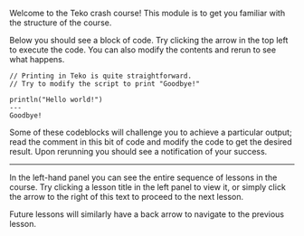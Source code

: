 Welcome to the Teko crash course! This module is to get you familiar with the
structure of the course.

Below you should see a block of code. Try clicking the arrow in the top left
to execute the code. You can also modify the contents and rerun to see what
happens.

```
// Printing in Teko is quite straightforward.
// Try to modify the script to print "Goodbye!"

println("Hello world!")
---
Goodbye!
```

Some of these codeblocks
will challenge you to achieve a particular output; read the comment in this bit of
code and modify the code to get the desired result. Upon rerunning you should see
a notification of your success.

---

In the left-hand panel you can see the entire sequence of lessons in the course.
Try clicking a lesson title in the left panel to view it, or simply click the
arrow to the right of this text to proceed to the next lesson.

Future lessons will similarly have a back arrow to navigate to the previous lesson.
